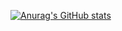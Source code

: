 [![Anurag's GitHub stats](https://github-readme-stats.vercel.app/api?digzom=anuraghazra)](https://github.com/anuraghazra/github-readme-stats)
